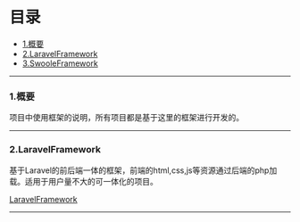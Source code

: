 # 目录

* [1.概要](#1)
* [2.LaravelFramework](#2)
* [3.SwooleFramework](#2)

---

### <div id="1">1.概要</div>

<p>项目中使用框架的说明，所有项目都是基于这里的框架进行开发的。</p>

---

### <div id="2">2.LaravelFramework</div>

<p>基于Laravel的前后端一体的框架，前端的html,css,js等资源通过后端的php加载。适用于用户量不大的可一体化的项目。</p>

<div><a target="_blank" href="http://git.dev.51job.com/HroEx/LaravelFramework">LaravelFramework</a></div>

---
